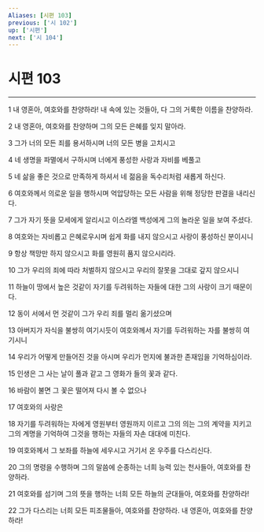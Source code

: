 ```yaml
---
Aliases: [시편 103]
previous: ['시 102']
up: ['시편']
next: ['시 104']
---
```

# 시편 103

***


1 내 영혼아, 여호와를 찬양하라! 내 속에 있는 것들아, 다 그의 거룩한 이름을 찬양하라. 

2 내 영혼아, 여호와를 찬양하며 그의 모든 은혜를 잊지 말아라. 

3 그가 너의 모든 죄를 용서하시며 너의 모든 병을 고치시고 

4 네 생명을 파멸에서 구하시며 너에게 풍성한 사랑과 자비를 베풀고 

5 네 삶을 좋은 것으로 만족하게 하셔서 네 젊음을 독수리처럼 새롭게 하신다. 

6 여호와께서 의로운 일을 행하시며 억압당하는 모든 사람을 위해 정당한 판결을 내리신다. 

7 그가 자기 뜻을 모세에게 알리시고 이스라엘 백성에게 그의 놀라운 일을 보여 주셨다. 

8 여호와는 자비롭고 은혜로우시며 쉽게 화를 내지 않으시고 사랑이 풍성하신 분이시니 

9 항상 책망만 하지 않으시고 화를 영원히 품지 않으시리라. 

10 그가 우리의 죄에 따라 처벌하지 않으시고 우리의 잘못을 그대로 갚지 않으시니 

11 하늘이 땅에서 높은 것같이 자기를 두려워하는 자들에 대한 그의 사랑이 크기 때문이다. 

12 동이 서에서 먼 것같이 그가 우리 죄를 멀리 옮기셨으며 

13 아버지가 자식을 불쌍히 여기시듯이 여호와께서 자기를 두려워하는 자를 불쌍히 여기시니 

14 우리가 어떻게 만들어진 것을 아시며 우리가 먼지에 불과한 존재임을 기억하심이라. 

15 인생은 그 사는 날이 풀과 같고 그 영화가 들의 꽃과 같다. 

16 바람이 불면 그 꽃은 떨어져 다시 볼 수 없으나 

17 여호와의 사랑은 

18 자기를 두려워하는 자에게 영원부터 영원까지 이르고 그의 의는 그의 계약을 지키고 그의 계명을 기억하여 그것을 행하는 자들의 자손 대대에 미친다. 

19 여호와께서 그 보좌를 하늘에 세우시고 거기서 온 우주를 다스리신다. 

20 그의 명령을 수행하며 그의 말씀에 순종하는 너희 능력 있는 천사들아, 여호와를 찬양하라. 

21 여호와를 섬기며 그의 뜻을 행하는 너희 모든 하늘의 군대들아, 여호와를 찬양하라! 

22 그가 다스리는 너희 모든 피조물들아, 여호와를 찬양하라. 내 영혼아, 여호와를 찬양하라!

